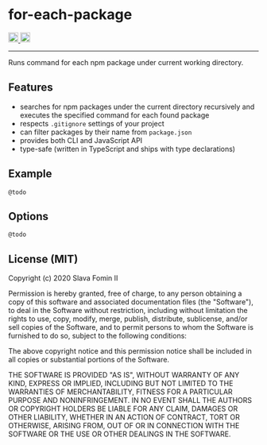 
# for-each-package

<!-- NPM Version Badge -->
<a href="https://badge.fury.io/js/for-each-package">
  <img src="https://badge.fury.io/js/for-each-package.svg" alt="npm version" height="20">
</a>

<!-- MIT License Badge -->
<a href="https://opensource.org/licenses/MIT">
  <img src="https://img.shields.io/badge/License-MIT-yellow.svg" alt="License: MIT" height="20">
</a>

---

Runs command for each npm package under current working directory.

## Features

- searches for npm packages under the current directory recursively
  and executes the specified command for each found package
- respects `.gitignore` settings of your project
- can filter packages by their name from `package.json`
- provides both CLI and JavaScript API
- type-safe (written in TypeScript and ships with type declarations)


## Example

`@todo`


## Options

`@todo`


## License (MIT)

Copyright (c) 2020 Slava Fomin II

Permission is hereby granted, free of charge, to any person obtaining a copy
of this software and associated documentation files (the "Software"), to deal
in the Software without restriction, including without limitation the rights
to use, copy, modify, merge, publish, distribute, sublicense, and/or sell
copies of the Software, and to permit persons to whom the Software is
furnished to do so, subject to the following conditions:

The above copyright notice and this permission notice shall be included in all
copies or substantial portions of the Software.

THE SOFTWARE IS PROVIDED "AS IS", WITHOUT WARRANTY OF ANY KIND, EXPRESS OR
IMPLIED, INCLUDING BUT NOT LIMITED TO THE WARRANTIES OF MERCHANTABILITY,
FITNESS FOR A PARTICULAR PURPOSE AND NONINFRINGEMENT. IN NO EVENT SHALL THE
AUTHORS OR COPYRIGHT HOLDERS BE LIABLE FOR ANY CLAIM, DAMAGES OR OTHER
LIABILITY, WHETHER IN AN ACTION OF CONTRACT, TORT OR OTHERWISE, ARISING FROM,
OUT OF OR IN CONNECTION WITH THE SOFTWARE OR THE USE OR OTHER DEALINGS IN THE
SOFTWARE.
